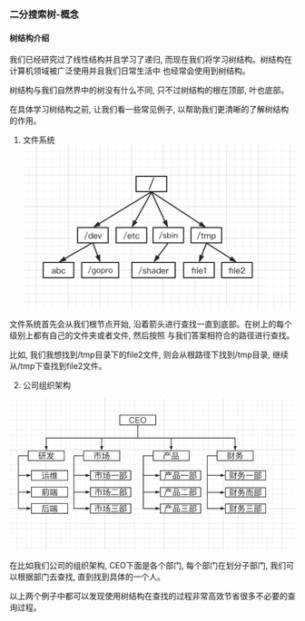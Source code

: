 ### 二分搜索树-概念

#### 树结构介绍
我们已经研究过了线性结构并且学习了递归, 而现在我们将学习树结构。树结构在计算机领域被广泛使用并且我们日常生活中
也经常会使用到树结构。

树结构与我们自然界中的树没有什么不同, 只不过树结构的根在顶部, 叶也底部。


在具体学习树结构之前, 让我们看一些常见例子, 以帮助我们更清晰的了解树结构的作用。

1. 文件系统
![文件系统使用数结构](https://github.com/basebase/document/blob/master/DataStructure/%E4%BA%8C%E5%88%86%E6%90%9C%E7%B4%A2%E6%A0%91/%E5%9B%BE%E7%89%87/%E6%96%87%E4%BB%B6%E7%B3%BB%E7%BB%9F%E4%BD%BF%E7%94%A8%E6%95%B0%E7%BB%93%E6%9E%84.png?raw=true)

文件系统首先会从我们根节点开始, 沿着箭头进行查找一直到底部。在树上的每个级别上都有自己的文件夹或者文件, 然后按照
与我们答案相符合的路径进行查找。

比如, 我们我想找到/tmp目录下的file2文件, 则会从根路径下找到/tmp目录, 继续从/tmp下查找到file2文件。

2. 公司组织架构

![公司结构使用数结构](https://github.com/basebase/document/blob/master/DataStructure/%E4%BA%8C%E5%88%86%E6%90%9C%E7%B4%A2%E6%A0%91/%E5%9B%BE%E7%89%87/%E5%85%AC%E5%8F%B8%E7%BB%93%E6%9E%84%E4%BD%BF%E7%94%A8%E6%95%B0%E7%BB%93%E6%9E%84.png?raw=true)

在比如我们公司的组织架构, CEO下面是各个部门, 每个部门在划分子部门, 我们可以根据部门去查找, 直到找到具体的一个人。


以上两个例子中都可以发现使用树结构在查找的过程非常高效节省很多不必要的查询过程。